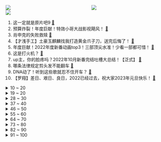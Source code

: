 <div >
	<a style="float:left;width:55%;" href = "https://github.com/anuraghazra/github-readme-stats">
	 <img src = "https://github-readme-stats.vercel.app/api?username=iuuuuuaena&theme=buefy&show_icons=true"/>
	</a>
	<a  style="float:right;width:45%" href = "https://github.com/anuraghazra/github-readme-stats">
	 <img  src="https://github-readme-stats.vercel.app/api/top-langs/?username=anuraghazra&layout=compact"/>
	</a>
	</div>

[![](https://img.shields.io/badge/jxd-@jxdgogogo.xyz-yellowgreen.svg)](https://www.jxdgogogo.xyz)<br>
1. 这一定就是原片吧9 [:link:](//www.bilibili.com/video/BV1c3411Q7XH) <br>
2. 预算炸裂！年度巨献！特效小哥大战影视飓风！ [:link:](//www.bilibili.com/video/BV1Re4y1576z) <br>
3. 肖申克的失败救赎 [:link:](//www.bilibili.com/video/BV1Jv4y1B7RS) <br>
4. 【才浅手工】土豪玉麒麟找我打造黄金爪子刀，送完后悔了！ [:link:](//www.bilibili.com/video/BV1Je4y1V7uA) <br>
5. 年度巨献！2022年度新番动画top3！三部顶尖水准！少看一部都可惜！ [:link:](//www.bilibili.com/video/BV1zA411S76D) <br>
6. 这是打火机？ [:link:](//www.bilibili.com/video/BV1NV4y1c77j) <br>
7. up主，你的脸疼吗？2022年10月新番完结吐槽大总结！【泛式】 [:link:](//www.bilibili.com/video/BV1C24y1v7qi) <br>
8. 哪条法律规定剪头发不能翻车 [:link:](//www.bilibili.com/video/BV1Qe4y1G7gC) <br>
9. DNA动了！听到这些歌就忍不住开车？ [:link:](//www.bilibili.com/video/BV138411n7XW) <br>
10. 【罗翔】差日、艰日、良日，2022已经过去，祝大家2023年元旦快乐！ [:link:](//www.bilibili.com/video/BV15A411S7RL) <br>
<details>
<summary>10 ~ 20</summary>

11. 周深一人分饰多角演绎“四大名著”主题曲【2022 B站跨年晚会单品】 [:link:](//www.bilibili.com/video/BV1aG4y1j7w1) <br>
12. 支教的日子是这样的，他们在这里发光发热 [:link:](//www.bilibili.com/video/BV1Ue4y157ZP) <br>
13. 探 梦 空 间 [:link:](//www.bilibili.com/video/BV1E24y1v7Yt) <br>
14. 国产恐怖游戏《黑羊》代入向解说01丨谣言与真相背后的黑羊 [:link:](//www.bilibili.com/video/BV16A411Q7Ln) <br>
15. 探秘欧洲第一的海鲜饭，飞了10000公里，两小伙终于吃上了！ [:link:](//www.bilibili.com/video/BV1EG4y1j7tu) <br>
16. 用3个emoji🧧召唤财神爷！？ [:link:](//www.bilibili.com/video/BV1D14y137Ba) <br>
17. 究极整蛊！6个男人直接被吓傻了！没想到居然... [:link:](//www.bilibili.com/video/BV1SG4y1j7Cg) <br>
18. 梅西的封王是好人的呐喊：我们，值得更好的世界！ [:link:](//www.bilibili.com/video/BV1iG4y1m7rR) <br>
19. 超 级 压 缩 毛 巾 [:link:](//www.bilibili.com/video/BV1184y1W79V) <br>
</details>
<details>
<summary>19 ~ 20</summary>

20. 这个居然是目前最辣的魔鬼泡面？我一口气就能全吃完！ [:link:](//www.bilibili.com/video/BV11G4y1E7h5) <br>
21. 终究..还是来迟了吗... [:link:](//www.bilibili.com/video/BV1P3411Q748) <br>
22. 这是最棒的新年礼物！ [:link:](//www.bilibili.com/video/BV1aD4y1j7P3) <br>
23. 第一篇章：日落 精彩全程【2022 B站跨年晚会精彩全程】 [:link:](//www.bilibili.com/video/BV1nM411y7jn) <br>
24. ⚠️原神氪金34W慈善博主，在线送10只雷神、绫人、艾尔海森、魈！！！！ [:link:](//www.bilibili.com/video/BV18D4y157xd) <br>
25. 【时代少年团】三时有声微电影 [:link:](//www.bilibili.com/video/BV19Y41127S6) <br>
26. 我把一切都给了你！你却....！ [:link:](//www.bilibili.com/video/BV1zM411y7Ju) <br>
27. “看来刘慈欣还是写的太保守了，这样的爱情是多少人羡慕的！” [:link:](//www.bilibili.com/video/BV1vR4y1U75s) <br>
28. 自制小黄人悬空火炉 [:link:](//www.bilibili.com/video/BV1Pg411x76q) <br>
</details>
<details>
<summary>28 ~ 30</summary>

29. 小伙花25个小时拼乐高有史以来最高的建筑！ [:link:](//www.bilibili.com/video/BV1dv4y1q7xr) <br>
30. 笑死！让2岁小孩替我们做所有决定，竟然... [:link:](//www.bilibili.com/video/BV1JM41127Fv) <br>
31. 「HoYoFair2023 新年」原神同人特别节目「尘歌壶奇妙夜」 [:link:](//www.bilibili.com/video/BV1M14y1A75B) <br>
32. 第一波感染还没过，xbb1.5毒株又来了，我们对他没有免疫力 [:link:](//www.bilibili.com/video/BV1VP4y1i7CY) <br>
33. 蔡徐坤教你背元素周期表 [:link:](//www.bilibili.com/video/BV1324y1U74H) <br>
34. 社死！男友阳了，我cos坤坤暖他一整天！！！ [:link:](//www.bilibili.com/video/BV1a3411D7iv) <br>
35. 【原神|钟离生贺手书】他的 [:link:](//www.bilibili.com/video/BV16v4y1z7wp) <br>
36. 【独家视频】国家主席习近平发表二〇二三年新年贺词 [:link:](//www.bilibili.com/video/BV1fP4y1v7eU) <br>
37. 2022金抹布奖颁奖典礼震撼来袭，这些国产烂剧你中招了吗？ [:link:](//www.bilibili.com/video/BV1rG4y127kH) <br>
</details>
<details>
<summary>37 ~ 40</summary>

38. 【Animenz】200首动漫金曲钢琴大串烧 （200万粉丝特别企划） [:link:](//www.bilibili.com/video/BV1BW4y1L7oL) <br>
39. 刻进DNA的旋律！艾薇儿《Complicated》【2022 B站跨年晚会单品】 [:link:](//www.bilibili.com/video/BV12M411y73p) <br>
40. 盘点下我大概玩过的游戏，结果居然花了1800万人民币？ [:link:](//www.bilibili.com/video/BV12d4y177fu) <br>
41. 身为中国人的你，却可能再也无法拥有一个真正的中式婚礼了 [:link:](//www.bilibili.com/video/BV1vK411i7nG) <br>
42. 随便升点小东西，战力啪的一下，就突破4000万大关了！ [:link:](//www.bilibili.com/video/BV1RG4y1j7xU) <br>
43. 没有玩家的MC游戏世界！庆怜《我的世界》舞台秀【2022 B站跨年晚会单品】 [:link:](//www.bilibili.com/video/BV1d841177cu) <br>
44. 看我是如何一步一步被逼疯的 [:link:](//www.bilibili.com/video/BV1K24y1U74k) <br>
45. 花两个月重现《冒险王》的隐藏结局！腰斩地图！ [:link:](//www.bilibili.com/video/BV1FY411S7Wf) <br>
46. 男朋友? 结婚? 回国? | 毕业｜工作｜家庭｜变化｜一年一度的 Q&A [:link:](//www.bilibili.com/video/BV16D4y1572Q) <br>
</details>
<details>
<summary>46 ~ 50</summary>

47. 硬 核 劝 降 剧 场 版 [:link:](//www.bilibili.com/video/BV1kD4y1j76U) <br>
48. 关于我妈给猫剪的视频上了b站热门榜这件事 [:link:](//www.bilibili.com/video/BV14Y41127TH) <br>
49. 我去当海上外卖员啦！ [:link:](//www.bilibili.com/video/BV1Gg411t7eT) <br>
50. 仓木麻衣《Time After Time》名侦探柯南主题曲【2022 B站跨年晚会单品】 [:link:](//www.bilibili.com/video/BV1D84y1W7wx) <br>
51. 2023年会变得更好吗 [:link:](//www.bilibili.com/video/BV17G4y1j7Hy) <br>
52. 2022年度番剧混剪⚡️可别小看人类的伟大啊！ [:link:](//www.bilibili.com/video/BV1Je4y1L7TL) <br>
53. 做帐号三年，我花了五百万… [:link:](//www.bilibili.com/video/BV1oG4y1j7j8) <br>
54. 猪猪侠主题曲 [:link:](//www.bilibili.com/video/BV1ER4y1U79e) <br>
55. 反超！这个游戏的看点是反超！！！ [:link:](//www.bilibili.com/video/BV1mK411i7xh) <br>
</details>
<details>
<summary>55 ~ 60</summary>

56. 王一博东方卫视跨年 新歌《像阳光那样》赤脚首秀 [:link:](//www.bilibili.com/video/BV1QR4y1U7Eo) <br>
57. 吊儿郎当，便是帅吗？ [:link:](//www.bilibili.com/video/BV1P84y1s74R) <br>
58. 2792束焰火，献给2023的你！ [:link:](//www.bilibili.com/video/BV15G4y1j7i2) <br>
59. 【原神/新年快乐】省流：ZOZ3 [:link:](//www.bilibili.com/video/BV1CG4y1j73K) <br>
60. 99%长辈不知道，这些居然是谣言！ [:link:](//www.bilibili.com/video/BV1bR4y1U7cr) <br>
61. 并不是只有新娘才可以穿婚纱！今年的最后一天，销冠迎来了三位特别的“新娘” [:link:](//www.bilibili.com/video/BV1s24y1U7GV) <br>
62. 【原神整活】胡桃：钟离！你确定这桌让我买单？ [:link:](//www.bilibili.com/video/BV19e4y157Yw) <br>
63. 花了一个多月时间学的龙凤花烛！结婚这天终于点上了！ [:link:](//www.bilibili.com/video/BV1T24y1U7Wr) <br>
64. 三年了……我竟忘记自己开了个服务器？？ [:link:](//www.bilibili.com/video/BV1we4y1T7hf) <br>
</details>
<details>
<summary>64 ~ 70</summary>

65. 当你是全校唯一没阳的人 [:link:](//www.bilibili.com/video/BV1f44y1R7Lr) <br>
66. 【年度混剪】原神的2022，那些热泪盈眶的瞬间 [:link:](//www.bilibili.com/video/BV1dG4y177Gz) <br>
67. 【李克勤 X 晚风心里吹】李氏唱腔飘进花海桃源，粤语清歌传颂飞花妙舞 [:link:](//www.bilibili.com/video/BV1h3411U7e1) <br>
68. 2022我的101套穿搭❤️ [:link:](//www.bilibili.com/video/BV1PP4y1i7yY) <br>
69. 【bilibili热门年度盘点】这6分钟，留给2022 [:link:](//www.bilibili.com/video/BV11A411S7jp) <br>
70. 余华和莫言就是冤种兄弟吧？两个人堪比沈腾杨迪 [:link:](//www.bilibili.com/video/BV1gR4y1U7TR) <br>
71. 新概念“期末大会” [:link:](//www.bilibili.com/video/BV1o44y1X76p) <br>
72. 这个跨年之夜还没开始就已经结束了！ [:link:](//www.bilibili.com/video/BV1UA411S76A) <br>
73. 丰田皮卡为什么在非洲是军火？【奇葩小国44】 [:link:](//www.bilibili.com/video/BV1D44y1R7oC) <br>
</details>
<details>
<summary>73 ~ 80</summary>

74. 实拍剑气！我终于成为了我梦里的剑客！ [:link:](//www.bilibili.com/video/BV1WG4y1m7RS) <br>
75. 【神医宇宙】治一个死两千个，血刀老祖的传人，三分钟止心跳，三副药就重生 [:link:](//www.bilibili.com/video/BV1YR4y1U7qf) <br>
76. Let's play - 新年和Lady愉快地玩耍吧！鬼泣5 [:link:](//www.bilibili.com/video/BV1xK411q76J) <br>
77. 5G亲哥，在线榨汁儿 [:link:](//www.bilibili.com/video/BV1EM411y7fg) <br>
78. 即日起，我将永久退出中国食品报融媒体的内容创作。 [:link:](//www.bilibili.com/video/BV118411J7Ed) <br>
79. 反派 (Villain) ver. Shoto【翻唱】 [:link:](//www.bilibili.com/video/BV1zG4y117Qq) <br>
80. 上海.泰安门 厨子探店¥7？84 [:link:](//www.bilibili.com/video/BV1324y1U79o) <br>
81. 疯狂上榜4500+，2022年热搜最多的剧竟是它？ [:link:](//www.bilibili.com/video/BV1oe4y157dK) <br>
82. 日韩都用过中文，中国对亚洲到底有多大影响？ [:link:](//www.bilibili.com/video/BV1cV4y1c7KD) <br>
</details>
<details>
<summary>82 ~ 90</summary>

83. 今 天 宵 夜 ≠ 明 日 早 餐 [:link:](//www.bilibili.com/video/BV1L3411D7Ct) <br>
84. 《2022告别之摇》 [:link:](//www.bilibili.com/video/BV1pM41127gH) <br>
85. 啊？ [:link:](//www.bilibili.com/video/BV1a8411n7SY) <br>
86. 这是一个造福众生的陷阱！ [:link:](//www.bilibili.com/video/BV1XP4y1v7iv) <br>
87. 新冠后的呼吸练习，每天7min，增强心肺，安全恢复体能 [:link:](//www.bilibili.com/video/BV1SK411i7jA) <br>
88. 羊 群 生 存 法 则（纯享版 [:link:](//www.bilibili.com/video/BV1hA411Q7t1) <br>
89. 看完这个视频全都暴富 [:link:](//www.bilibili.com/video/BV1GP4y1i7X8) <br>
90. 这芬兰一家人读评论狂爆料笑不活了！被重庆鸡公煲辣的颤抖！风味茄子秒光！曝光爱情细节嗨翻天！ [:link:](//www.bilibili.com/video/BV1nM411y7mG) <br>
91. 愚人众执行官 - 狼之群 [:link:](//www.bilibili.com/video/BV1bA411Q7Ut) <br>
</details>
<details>
<summary>91 ~ 100</summary>

92. 元旦快乐，要开心噢~ [:link:](//www.bilibili.com/video/BV1GM41127Yp) <br>
93. 等等..！小红帽好像不是这样的吧！？.. [:link:](//www.bilibili.com/video/BV1yv4y1B7kv) <br>
94. 摊牌了，已经不是情侣了 [:link:](//www.bilibili.com/video/BV14D4y157HH) <br>
95. 抖音到底在推什么答辩说唱啊？ [:link:](//www.bilibili.com/video/BV1YK411i7mp) <br>
96. 战歌起！刘宪华《Sold Out》极致卡点【2022 B站跨年晚会单品】 [:link:](//www.bilibili.com/video/BV1JK411q7mx) <br>
97. 这个斩杀孙策，一把加了三千多战力！ [:link:](//www.bilibili.com/video/BV1jM411y7vX) <br>
98. 【OIP】《Burn up!》 大江山乐队出道曲 [:link:](//www.bilibili.com/video/BV1AP4y1i7sT) <br>
99. 当我给前NBA球员播放《篮球火》 [:link:](//www.bilibili.com/video/BV1me4y1G7m5) <br>
100. 冬天穷游西藏没房子住，住进洞里晚上在里面睡觉很冷，还好熬过来了 [:link:](//www.bilibili.com/video/BV1vG4y1j7ht) <br>
</details>
